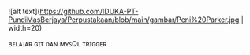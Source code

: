 ![alt text](https://github.com/IDUKA-PT-PundiMasBerjaya/Perpustakaan/blob/main/gambar/Peni%20Parker.jpg | width=20)

ʙᴇʟᴀᴊᴀʀ ɢɪᴛ ᴅᴀɴ ᴍʏꜱQʟ ᴛʀɪɢɢᴇʀ
